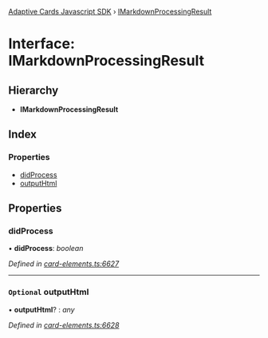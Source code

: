 [Adaptive Cards Javascript SDK](../README.md) › [IMarkdownProcessingResult](imarkdownprocessingresult.md)

# Interface: IMarkdownProcessingResult

## Hierarchy

* **IMarkdownProcessingResult**

## Index

### Properties

* [didProcess](imarkdownprocessingresult.md#didprocess)
* [outputHtml](imarkdownprocessingresult.md#optional-outputhtml)

## Properties

###  didProcess

• **didProcess**: *boolean*

*Defined in [card-elements.ts:6627](https://github.com/microsoft/AdaptiveCards/blob/a61c5fd56/source/nodejs/adaptivecards/src/card-elements.ts#L6627)*

___

### `Optional` outputHtml

• **outputHtml**? : *any*

*Defined in [card-elements.ts:6628](https://github.com/microsoft/AdaptiveCards/blob/a61c5fd56/source/nodejs/adaptivecards/src/card-elements.ts#L6628)*
